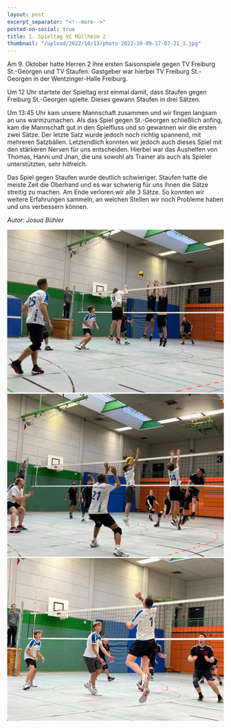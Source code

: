 ```yaml
---
layout: post
excerpt_separator: "<!--more-->"
posted-on-social: true
title: 1. Spieltag VC Müllheim 2
thumbnail: "/upload/2022/10/13/photo-2022-10-09-17-07-21_1.jpg"
---
```

Am 9. Oktober hatte Herren 2 ihre ersten Saisonspiele gegen TV Freiburg St.-Georgen und TV Staufen. Gastgeber war hierbei TV Freiburg St.-Georgen in der Wentzinger-Halle Freiburg.

Um 12 Uhr startete der Spieltag erst einmal damit, dass Staufen gegen Freiburg St.-Georgen spielte. Dieses gewann Staufen in drei Sätzen.

Um 13:45 Uhr kam unsere Mannschaft zusammen und wir fingen langsam an uns warmzumachen. Als das Spiel gegen St.-Georgen schließlich anfing, kam die Mannschaft gut in den Spielfluss und so gewannen wir die ersten zwei Sätze. Der letzte Satz wurde jedoch noch richtig spannend, mit mehreren Satzbällen. Letztendlich konnten wir jedoch auch dieses Spiel mit den stärkeren Nerven für uns entscheiden. Hierbei war das Aushelfen von Thomas, Hanni und Jnan, die uns sowohl als Trainer als auch als Spieler unterstützten, sehr hilfreich.

Das Spiel gegen Staufen wurde deutlich schwieriger. Staufen hatte die meiste Zeit die Oberhand und es war schwierig für uns ihnen die Sätze streitig zu machen. Am Ende verloren wir alle 3 Sätze. So konnten wir weitere Erfahrungen sammeln, an welchen Stellen wir noch Probleme haben und uns verbessern können.

_Autor: Josua Bühler_

![](/upload/2022/10/13/photo-2022-10-09-17-07-19.jpg)![](/upload/2022/10/13/photo-2022-10-09-17-07-20.jpg)![](/upload/2022/10/13/photo-2022-10-09-17-07-21_2.jpg)